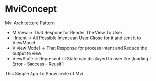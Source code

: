 # MviConcept
Mvi Architecture Pattern

* M View -> That Respone for  Render The View To User  
* I Intent ->  All Possible Intent can User Chose for it and sent it to ViewModel 
* V view Model -> That Response for  process intent and Reduce the output to view 
* ViewState -> Represent all State  can displayed to user like [loading - Error - Success - Reuslt ]
 

This Simple App To Show cycle of Mvi 

